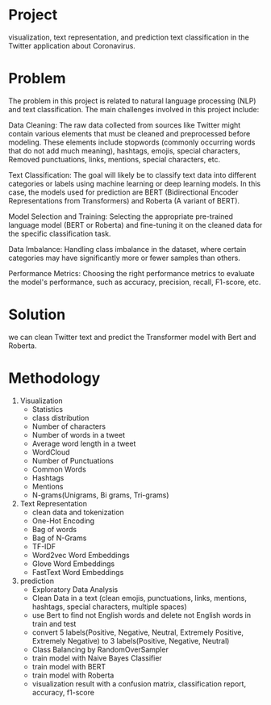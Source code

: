 # Project
visualization, text representation, and prediction text classification in the Twitter application about Coronavirus.

# Problem
The problem in this project is related to natural language processing (NLP) and text classification. The main challenges involved in this project include:

Data Cleaning: The raw data collected from sources like Twitter might contain various elements that must be cleaned and preprocessed before modeling. These elements include stopwords (commonly occurring words that do not add much meaning), hashtags, emojis, special characters, Removed punctuations, links, mentions, special characters, etc.

Text Classification: The goal will likely be to classify text data into different categories or labels using machine learning or deep learning models. In this case, the models used for prediction are BERT (Bidirectional Encoder Representations from Transformers) and Roberta (A variant of BERT).

Model Selection and Training: Selecting the appropriate pre-trained language model (BERT or Roberta) and fine-tuning it on the cleaned data for the specific classification task.

Data Imbalance: Handling class imbalance in the dataset, where certain categories may have significantly more or fewer samples than others.

Performance Metrics: Choosing the right performance metrics to evaluate the model's performance, such as accuracy, precision, recall, F1-score, etc.

# Solution
we can clean Twitter text and predict the Transformer model with Bert and Roberta.

# Methodology
1. Visualization
    - Statistics
    - class distribution
    - Number of characters
    - Number of words in a tweet
    - Average word length in a tweet
    - WordCloud
    - Number of Punctuations
    - Common Words
    - Hashtags
    - Mentions
    - N-grams(Unigrams, Bi grams, Tri-grams)
2. Text Representation
    - clean data and tokenization
    - One-Hot Encoding
    - Bag of words
    - Bag of N-Grams
    - TF-IDF
    - Word2vec Word Embeddings
    - Glove Word Embeddings
    - FastText Word Embeddings
3. prediction
    - Exploratory Data Analysis
    - Clean Data in a text (clean emojis, punctuations, links, mentions, hashtags, special characters, multiple spaces)
    - use Bert to find not English words and delete not English words in train and test
    - convert 5 labels(Positive, Negative, Neutral, Extremely Positive, Extremely Negative) to 3 labels(Positive, Negative, Neutral)
    - Class Balancing by RandomOverSampler
    - train model with Naive Bayes Classifier
    - train model with BERT
    - train model with Roberta
    - visualization result with a confusion matrix, classification report, accuracy, f1-score
